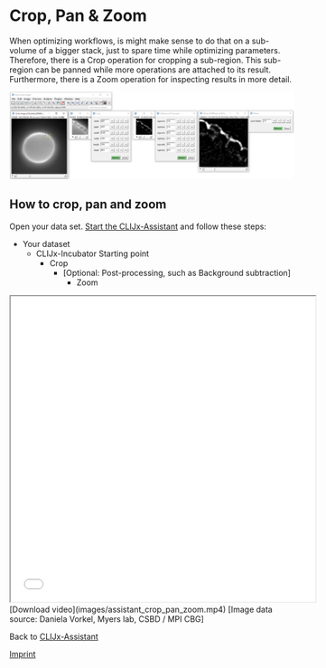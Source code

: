 # Crop, Pan & Zoom
When optimizing workflows, is might make sense to do that on a sub-volume of a bigger stack, just to spare time while optimizing parameters.
Therefore, there is a Crop operation for cropping a sub-region. This sub-region can be panned while more operations are
attached to its result. Furthermore, there is a Zoom operation for inspecting results in more detail.

![Image](images/assistant_crop_pan_zoom.png)

## How to crop, pan and zoom
Open your data set. [Start the CLIJx-Assistant](https://clij.github.io/assistant/getting_started) and follow these steps:

* Your dataset
  * CLIJx-Incubator Starting point
    * Crop
      * [Optional: Post-processing, such as Background subtraction]
        * Zoom
            
<iframe src="images/assistant_crop_pan_zoom.mp4" width="540" height="540"></iframe>
[Download video](images/assistant_crop_pan_zoom.mp4) [Image data source: Daniela Vorkel, Myers lab, CSBD / MPI CBG]

Back to [CLIJx-Assistant](https://clij.github.io/assistant)

[Imprint](https://clij.github.io/imprint)
